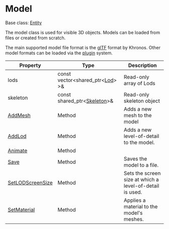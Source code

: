 # Model

Base class: [Entity](Entity.md)

The model class is used for visible 3D objects. Models can be loaded from files or created from scratch.

The main supported model file format is the [glTF](https://www.khronos.org/gltf/) format by Khronos. Other model formats can be loaded via the [plugin](Plugins.md) system.

| Property | Type | Description |
|---|---|---|
| lods | const vector<shared_ptr<[Lod](Lod.md)\> \>& | Read-only array of Lods |
| skeleton | const shared_ptr<[Skeleton](Skeleton.md)\>& | Read-only skeleton object |
| [AddMesh](Model_AddMesh.md) | Method | Adds a new mesh to the model |
| [AddLod](Model_AddLod.md) | Method |  Adds a new level-of-detail to the model. |
| [Animate](Model_Animate.md) | Method |  |
| [Save](Model_Save.md) | Method |  Saves the model to a file. |
| [SetLODScreenSize](Model_SetLODScreenSize.md) | Method |  Sets the screen size at which a level-of-detail is used. |
| [SetMaterial](Model_SetMaterial.md) | Method |  Applies a material to the model's meshes. |
